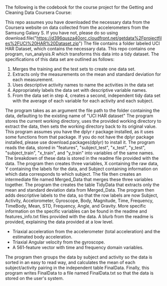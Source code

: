 The following is the codebook for the course project for the Getting and Cleaning Data Coursera Course:

This repo assumes you have downloaded the necessary data from the Coursera website on data collected from the accelerometers from the Samsung Galaxy S.
If you have not, please do so using download.file("https://d396qusza40orc.cloudfront.net/getdata%2Fprojectfiles%2FUCI%20HAR%20Dataset.zip")
The file contains a folder labeled UCI HAR Dataset, which contains the necessary data.
This repo contains one program, run_analysis.R which transforms this data into a tidy dataset. The specifications of this data set are outlined as follows:

1. Merges the training and the test sets to create one data set.
2. Extracts only the measurements on the mean and standard deviation for each measurement.
3. Uses descriptive activity names to name the activities in the data set
4. Appropriately labels the data set with descriptive variable names.
5. From the data set in step 4, creates a second, independent tidy data set with the average of each variable for each activity and each subject.

The program takes as an argument the file path to the folder containing the data, defaulting to the existing name of "UCI HAR dataset"
The program stores the current working directory, uses the provided working directory to extract the data, then sets the working directory back to its original value.
This program assumes you have the dplyr r package installed, as it uses some functions from that package.
If you do not have the dplyr package installed, please use download.packages(dplyr) to install it.
The program reads the data, stored in "features", "subject_test", "x_test", "y_test", "subject_train", "x_train", and "y_train" into variables of the same names.
The breakdown of these data is stored in the readme file provided with the data.
The program then creates three variables, X containing the raw data, Y containing the labels for the data, and Subject containing information on which data corresponds to which subject.
The file then creates an intermediate file named Merged_Data that merges these three variables together.
The program the creates the table TidyData that extracts only the mean and standard deviation data from Merged_Data.
The program then adds descriptive labels to the data, so that the row labels are now Subject, Activity, Accelorometer, Gyroscope, Body, Magnitude, Time, Frequency, TimeBody, Mean, STD, Frequency, Angle, and Gravity.
More specific information on the specific variables can be found in the readme and features_info.txt files provided with the data. A blurb from the readme is provided, explaining the data provided at a low level.

- Triaxial acceleration from the accelerometer (total acceleration) and the estimated body acceleration.
- Triaxial Angular velocity from the gyroscope. 
- A 561-feature vector with time and frequency domain variables. 

The program then groups the data by subject and activity so the data is sorted in an easy to read way, and calculates the mean of each subject/activity pairing in the independent table FinalData.
Finally, this program writes FinalData to a file named FinalData.txt so that the data is stored on the user's system.

